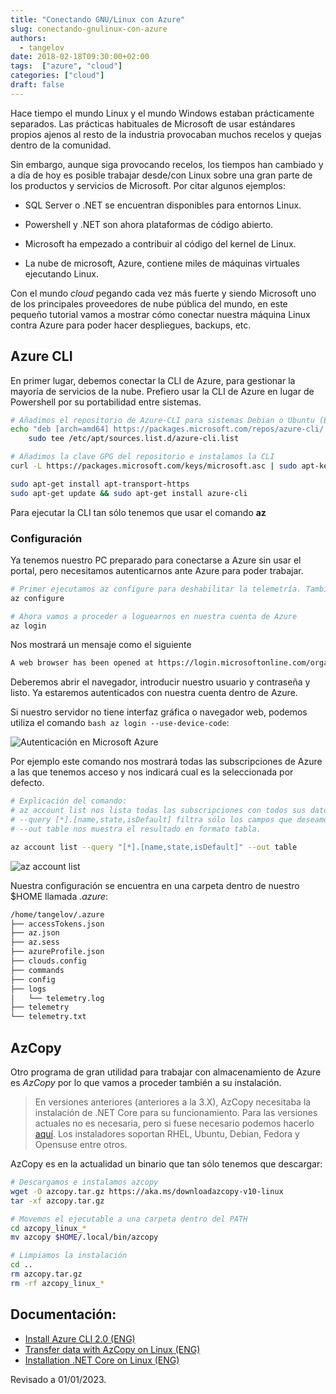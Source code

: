 ```yaml
---
title: "Conectando GNU/Linux con Azure"
slug: conectando-gnulinux-con-azure
authors:
  - tangelov
date: 2018-02-18T09:30:00+02:00
tags:  ["azure", "cloud"]
categories: ["cloud"]
draft: false
---
```


Hace tiempo el mundo Linux y el mundo Windows estaban prácticamente separados. Las prácticas habituales de Microsoft de usar estándares propios ajenos al resto de la industria provocaban muchos recelos y quejas dentro de la comunidad.

Sin embargo, aunque siga provocando recelos, los tiempos han cambiado y a día de hoy es posible trabajar desde/con Linux sobre una gran parte de los productos y servicios de Microsoft. Por citar algunos ejemplos:

* SQL Server o .NET se encuentran disponibles para entornos Linux.

* Powershell y .NET son ahora plataformas de código abierto.

* Microsoft ha empezado a contribuir al código del kernel de Linux.

* La nube de microsoft, Azure, contiene miles de máquinas virtuales ejecutando Linux.

Con el mundo _cloud_ pegando cada vez más fuerte y siendo Microsoft uno de los principales proveedores de nube pública del mundo, en este pequeño tutorial vamos a mostrar cómo conectar nuestra máquina Linux contra Azure para poder hacer despliegues, backups, etc.

<!--more-->

## Azure CLI
En primer lugar, debemos conectar la CLI de Azure, para gestionar la mayoría de servicios de la nube. Prefiero usar la CLI de Azure en lugar de Powershell por su portabilidad entre sistemas.

```bash
# Añadimos el repositorio de Azure-CLI para sistemas Debian o Ubuntu (El ejemplo está basado en Ubuntu 21.04)
echo "deb [arch=amd64] https://packages.microsoft.com/repos/azure-cli/ jammy main" | \
    sudo tee /etc/apt/sources.list.d/azure-cli.list

# Añadimos la clave GPG del repositorio e instalamos la CLI
curl -L https://packages.microsoft.com/keys/microsoft.asc | sudo apt-key add -

sudo apt-get install apt-transport-https
sudo apt-get update && sudo apt-get install azure-cli
```

Para ejecutar la CLI tan sólo tenemos que usar el comando __az__

### Configuración
Ya tenemos nuestro PC preparado para conectarse a Azure sin usar el portal, pero necesitamos autenticarnos ante Azure para poder trabajar.

```bash
# Primer ejecutamos az configure para deshabilitar la telemetría. También podemos ejecutar el formato de la salida y el log donde se guarde el histórico.
az configure

# Ahora vamos a proceder a loguearnos en nuestra cuenta de Azure
az login
```

Nos mostrará un mensaje como el siguiente

```bash
A web browser has been opened at https://login.microsoftonline.com/organizations/oauth2/v2.0/authorize. Please continue the login in the web browser. If no web browser is available or if the web browser fails to open, use device code flow with `az login --use-device-code`.
```

Deberemos abrir el navegador, introducir nuestro usuario y contraseña y listo. Ya estaremos autenticados con nuestra cuenta dentro de Azure.

Si nuestro servidor no tiene interfaz gráfica o navegador web, podemos utiliza el comando ```bash az login --use-device-code```:

![Autenticación en Microsoft Azure](https://storage.googleapis.com/tangelov-data/images/0001-00.png)

Por ejemplo este comando nos mostrará todas las subscripciones de Azure a las que tenemos acceso y nos indicará cual es la seleccionada por defecto.

```bash
# Explicación del comando:
# az account list nos lista todas las subscripciones con todos sus datos
# --query [*].[name,state,isDefault] filtra sólo los campos que deseamos
# --out table nos muestra el resultado en formato tabla.

az account list --query "[*].[name,state,isDefault]" --out table
```

![az account list](https://storage.googleapis.com/tangelov-data/images/0001-01.png)


Nuestra configuración se encuentra en una carpeta dentro de nuestro $HOME llamada _.azure_:

```bash
/home/tangelov/.azure
├── accessTokens.json
├── az.json
├── az.sess
├── azureProfile.json
├── clouds.config
├── commands
├── config
├── logs
│   └── telemetry.log
├── telemetry
└── telemetry.txt
```

## AzCopy
Otro programa de gran utilidad para trabajar con almacenamiento de Azure es _AzCopy_ por lo que vamos a proceder también a su instalación.

> En versiones anteriores (anteriores a la 3.X), AzCopy necesitaba la instalación de .NET Core para su funcionamiento. Para las versiones actuales no es necesaria, pero si fuese necesario podemos hacerlo [aquí](https://learn.microsoft.com/es-es/dotnet/core/install/linux-ubuntu#2204). Los instaladores soportan RHEL, Ubuntu, Debian, Fedora y Opensuse entre otros.

AzCopy es en la actualidad un binario que tan sólo tenemos que descargar:

```bash
# Descargamos e instalamos azcopy
wget -O azcopy.tar.gz https://aka.ms/downloadazcopy-v10-linux
tar -xf azcopy.tar.gz

# Movemos el ejecutable a una carpeta dentro del PATH
cd azcopy_linux_*
mv azcopy $HOME/.local/bin/azcopy

# Limpiamos la instalación
cd ..
rm azcopy.tar.gz
rm -rf azcopy_linux_*
```


## Documentación:

* [Install Azure CLI 2.0 (ENG)](https://docs.microsoft.com/en-us/cli/azure/install-azure-cli?view=azure-cli-latest)
* [Transfer data with AzCopy on Linux (ENG)](https://docs.microsoft.com/en-gb/azure/storage/common/storage-use-azcopy-v10)
* [Installation .NET Core on Linux (ENG)](https://docs.microsoft.com/es-es/dotnet/core/install/linux-package-manager-ubuntu-1904)

Revisado a 01/01/2023.
